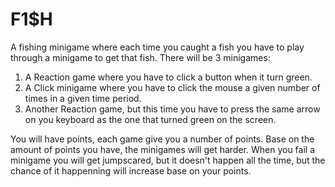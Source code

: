 # F1$H
A fishing minigame where each time you caught a fish you have to play through a minigame to get that fish.
There will be 3 minigames:
1. A Reaction game where you have to click a button when it turn green.
2. A Click minigame where you have to click the mouse a given number of times in a given time period.
3. Another Reaction game, but this time you have to press the same arrow on you keyboard as the one that turned green on the screen.

You will have points, each game give you a number of points.
Base on the amount of points you have, the minigames will get harder.
When you fail a minigame you will get jumpscared, but it doesn't happen all the time, but the chance of it happenning will increase base on your points.
 
